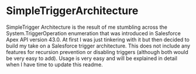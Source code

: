 # SimpleTriggerArchitecture
SimpleTrigger Architecture is the result of me stumbling across the System.TriggerOperation enumeration that was introduced in Salesforce Apex API version 43.0. At first I was just tinkering with it but then decided to build my take on a Salesforce trigger architecture. This does not include any features for recursion prevention or disabling triggers (although both would be very easy to add). Usage is very easy and will be explained in detail when I have time to update this readme. 
